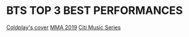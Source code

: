 # BTS TOP 3 BEST PERFORMANCES
[Coldplay's cover](https://www.youtube.com/watch?v=60g72d4Nqss)
[MMA 2019](https://www.youtube.com/watch?v=b9cG4DzpL_c&t=37s)
[Citi Music Series](https://www.youtube.com/watch?v=EFHeeRIDAsg)